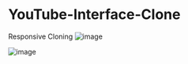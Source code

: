 # YouTube-Interface-Clone
Responsive Cloning
![image](https://github.com/user-attachments/assets/cfa6e8cd-73e5-41ae-923b-1bdf3e6e1235)

![image](https://github.com/user-attachments/assets/28572822-bb86-437c-b147-1181e712bcbe)
